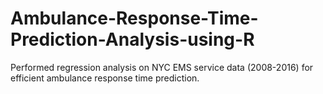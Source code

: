 # Ambulance-Response-Time-Prediction-Analysis-using-R
Performed regression analysis on NYC EMS service data (2008-2016) for efficient ambulance response time prediction.
